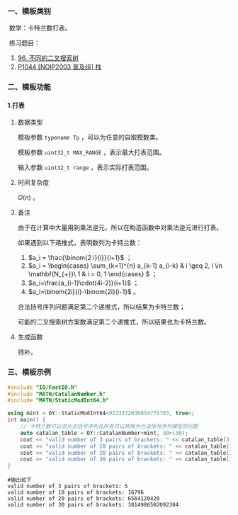 ### 一、模板类别

​	数学：卡特兰数打表。

​	练习题目：

1. [96. 不同的二叉搜索树](https://leetcode.cn/problems/unique-binary-search-trees/)
2. [P1044 [NOIP2003 普及组] 栈](https://www.luogu.com.cn/problem/P1044)

### 二、模板功能

#### 1.打表

1. 数据类型

   模板参数 `typename Tp` ，可以为任意的自取模数类。

   模板参数 `uint32_t MAX_RANGE` ，表示最大打表范围。

   输入参数 `uint32_t range` ，表示实际打表范围。

2. 时间复杂度

   $O(n)$ 。

3. 备注

   由于在计算中大量用到乘法逆元，所以在构造函数中对乘法逆元进行打表。

   如果遇到以下递推式，表明数列为卡特兰数：
   
   1. $a_i = \frac{\binom{2 i}{i}}{i+1}$ ；
   2. $a_i = \begin{cases} \sum_{k=1}^{n} a_{k-1} a_{i-k} & i \geq 2, i \in \mathbf{N_{+}}\\ 1 & i = 0, 1 \end{cases} $ ；
   3. $a_i=\frac{a_{i-1}\cdot(4i-2)}{i+1}$ ；
   4. $a_i=\binom{2i}{i}-\binom{2i}{i-1}$ 。
   
   合法括号序列问题满足第二个递推式，所以结果为卡特兰数；
   
   可能的二叉搜索树方案数满足第二个递推式，所以结果也为卡特兰数。

4. 生成函数

   待补。

### 三、模板示例

```c++
#include "IO/FastIO.h"
#include "MATH/CatalanNumber.h"
#include "MATH/StaticModInt64.h"

using mint = OY::StaticModInt64<9223372036854775783, true>;
int main() {
    // 卡特兰数可以求合法括号序列及所有可以转换为合法括号序列模型的问题
    auto catalan_table = OY::CatalanNumber<mint, 30>(30);
    cout << "valid number of 3 pairs of brackets: " << catalan_table[3] << endl;
    cout << "valid number of 10 pairs of brackets: " << catalan_table[10] << endl;
    cout << "valid number of 20 pairs of brackets: " << catalan_table[20] << endl;
    cout << "valid number of 30 pairs of brackets: " << catalan_table[30] << endl;
}
```

```
#输出如下
valid number of 3 pairs of brackets: 5
valid number of 10 pairs of brackets: 16796
valid number of 20 pairs of brackets: 6564120420
valid number of 30 pairs of brackets: 3814986502092304

```

